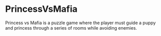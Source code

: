 # PrincessVsMafia
Princess vs Mafia is a puzzle game where the player must guide a puppy and princess through a series of rooms while avoiding enemies.
